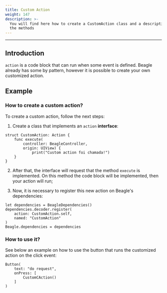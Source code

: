```yaml
---
title: Custom Action
weight: 147
description: >-
  You will find here how to create a CustomAction class and a description about
  the methods
---
```


---

## Introduction

`action` is a code block that can run when some event is defined. Beagle already has some by pattern, however it is possible to create your own customized action. 

## Example

### How to create a custom action?

To create a custom action, follow the next steps: 

1.  Create a class that implements an `action` **interface**: 

```text
struct CustomAction: Action {
    func execute(
        controller: BeagleController, 
        origin: UIView) {
            print("Custom action foi chamada!")
    }
}
```

2. After that, the interface will request that the method `execute` is implemented. On this method the code block will be implemented, then your action will run; 

3. Now, it is necessary to register this new action on Beagle's dependencies: 

```text
let dependencies = BeagleDependencies()
dependencies.decoder.register(
    action: CustomAction.self,
    named: "CustomAction"
)
Beagle.dependencies = dependencies
```

### How to use it?

See below an example on how to use the button that runs the customized action on the click event: 

```text
Button(
    text: "do request",
    onPress: [
        CustomCAction()
    ]
)
```
